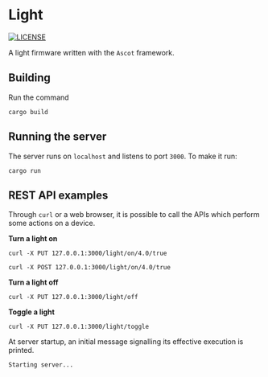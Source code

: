 # Light

[![LICENSE][license badge]][license]

A light firmware written with the `Ascot` framework.

## Building

Run the command

```console
cargo build
```

## Running the server

The server runs on `localhost` and listens to port `3000`. To make it run:

```console
cargo run
```

## REST API examples

Through `curl` or a web browser, it is possible to call the APIs which perform
some actions on a device.

**Turn a light on**

```console
curl -X PUT 127.0.0.1:3000/light/on/4.0/true
```

```console
curl -X POST 127.0.0.1:3000/light/on/4.0/true
```

**Turn a light off**

```console
curl -X PUT 127.0.0.1:3000/light/off
```

**Toggle a light**

```console
curl -X PUT 127.0.0.1:3000/light/toggle
```

At server startup, an initial message signalling its effective execution
is printed.

```
Starting server...
```

<!-- Links -->
[license]: https://github.com/SoftengPoliTo/light-firmware/blob/master/LICENSE

<!-- Badges -->
[license badge]: https://img.shields.io/badge/license-MIT-blue.svg
